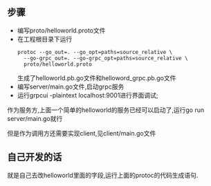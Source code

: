 <!--
 * @Author: zhounanjun
 * @Date: 2022-04-24 22:09:34
 * @LastEditors: zhounanjun
 * @LastEditTime: 2022-04-24 22:45:58
 * @Description: 请填写简介
-->

## 步骤
- 编写proto/helloworld.proto文件
- 在工程根目录下运行
  ```
  protoc --go_out=. --go_opt=paths=source_relative \
    --go-grpc_out=. --go-grpc_opt=paths=source_relative \
    proto/helloworld.proto
  ```
  生成了helloworld.pb.go文件和helloword_grpc.pb.go文件
- 编写server/main.go文件,启动grpc服务
- 运行grpcui -plaintext localhost:9001进行界面调试;

作为服务方,上面一个简单的helloworld的服务已经可以启动了,运行go run server/main.go就行

但是作为调用方还需要实现client,见client/main.go文件


## 自己开发的话
就是自己去改helloworld里面的字段,运行上面的protoc的代码生成语句.

